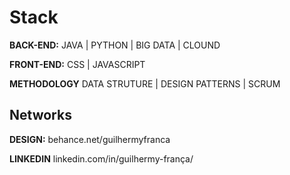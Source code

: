 # Stack

**BACK-END:** JAVA | PYTHON | BIG DATA | CLOUND

**FRONT-END:**  CSS | JAVASCRIPT

**METHODOLOGY** DATA STRUTURE | DESIGN PATTERNS | SCRUM

## Networks

**DESIGN:** behance.net/guilhermyfranca

**LINKEDIN** linkedin.com/in/guilhermy-frança/

<!--
**GuilhermyFranca/GuilhermyFranca** is a ✨ _special_ ✨ repository because its `README.md` (this file) appears on your GitHub profile.

Here are some ideas to get you started:

- 🔭 I’m currently working on ...
- 🌱 I’m currently learning ...
- 👯 I’m looking to collaborate on ...
- 🤔 I’m looking for help with ...
- 💬 Ask me about ...
- 📫 How to reach me: ...
- 😄 Pronouns: ...
- ⚡ Fun fact: ...
-->

